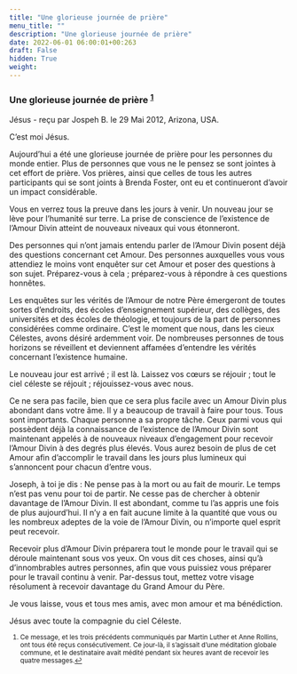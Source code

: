 ```yaml
---
title: "Une glorieuse journée de prière"
menu_title: ""
description: "Une glorieuse journée de prière"
date: 2022-06-01 06:00:01+00:263
draft: False
hidden: True
weight:
---
```

### Une glorieuse journée de prière <sup id="a1">[1](#f1)</sup>

Jésus - reçu par Jospeh B. le 29 Mai 2012, Arizona, USA.

C’est moi Jésus.

Aujourd’hui a été une glorieuse journée de prière pour les personnes du monde entier. Plus de personnes que vous ne le pensez se sont jointes à cet effort de prière. Vos prières, ainsi que celles de tous les autres participants qui se sont joints à Brenda Foster, ont eu et continueront d’avoir un impact considérable.

Vous en verrez tous la preuve dans les jours à venir. Un nouveau jour se lève pour l’humanité sur terre. La prise de conscience de l’existence de l’Amour Divin atteint de nouveaux niveaux qui vous étonneront.

Des personnes qui n’ont jamais entendu parler de l’Amour Divin posent déjà des questions concernant cet Amour. Des personnes auxquelles vous vous attendiez le moins vont enquêter sur cet Amour et poser des questions à son sujet. Préparez-vous à cela ; préparez-vous à répondre à ces questions honnêtes.

Les enquêtes sur les vérités de l’Amour de notre Père émergeront de toutes sortes d’endroits, des écoles d’enseignement supérieur, des collèges, des universités et des écoles de théologie, et toujours de la part de personnes considérées comme ordinaire. C’est le moment que nous, dans les cieux Célestes, avons désiré ardemment voir. De nombreuses personnes de tous horizons se réveillent et deviennent affamées d’entendre les vérités concernant l’existence humaine.

Le nouveau jour est arrivé ; il est là. Laissez vos cœurs se réjouir ; tout le ciel céleste se réjouit ; réjouissez-vous avec nous.

Ce ne sera pas facile, bien que ce sera plus facile avec un Amour Divin plus abondant dans votre âme. Il y a beaucoup de travail à faire pour tous. Tous sont importants. Chaque personne a sa propre tâche. Ceux parmi vous qui possèdent déjà la connaissance de l’existence de l’Amour Divin sont maintenant appelés à de nouveaux niveaux d’engagement pour recevoir l’Amour Divin à des degrés plus élevés. Vous aurez besoin de plus de cet Amour afin d’accomplir le travail dans les jours plus lumineux qui s’annoncent pour chacun d’entre vous.

Joseph, à toi je dis : Ne pense pas à la mort ou au fait de mourir. Le temps n’est pas venu pour toi de partir. Ne cesse pas de chercher à obtenir davantage de l’Amour Divin. Il est abondant, comme tu l’as appris une fois de plus aujourd’hui. Il n’y a en fait aucune limite à la quantité que vous ou les nombreux adeptes de la voie de l’Amour Divin, ou n’importe quel esprit peut recevoir.

Recevoir plus d’Amour Divin préparera tout le monde pour le travail qui se déroule maintenant sous vos yeux. On vous dit ces choses, ainsi qu’à d’innombrables autres personnes, afin que vous puissiez vous préparer pour le travail continu à venir. Par-dessus tout, mettez votre visage résolument à recevoir davantage du Grand Amour du Père.

Je vous laisse, vous et tous mes amis, avec mon amour et ma bénédiction.

Jésus avec toute la compagnie du ciel Céleste.
<small>

1. <large id="f1"> Ce message, et les trois précédents communiqués par Martin Luther et Anne Rollins, ont tous été reçus consécutivement. Ce jour-là, il s’agissait d’une méditation globale commune, et le destinataire avait médité pendant six heures avant de recevoir les quatre messages.[↩](#a1)

